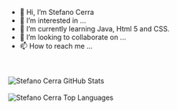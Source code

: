 - 👋 Hi, I’m Stefano Cerra
- 👀 I’m interested in ...
- 🌱 I’m currently learning Java, Html 5 and CSS.
- 💞️ I’m looking to collaborate on ...
- 📫 How to reach me ...

<!---
stefanocerra/stefanocerra is a ✨ special ✨ repository because its `README.md` (this file) appears on your GitHub profile.
You can click the Preview link to take a look at your changes.
--->
<br>
<br>

<img alt="Stefano Cerra GitHub Stats" src="https://github-readme-stats.vercel.app/api?username=stefanocerra&show_icons=true&hide_border=true&count_private=true&hide=stars&title_color=#000000&include_all_commits=true" />

<br>
<br>

<img alt="Stefano Cerra Top Languages" src="https://github-readme-stats.vercel.app/api/top-langs/?username=stefanocerra&hide_border=true" />

